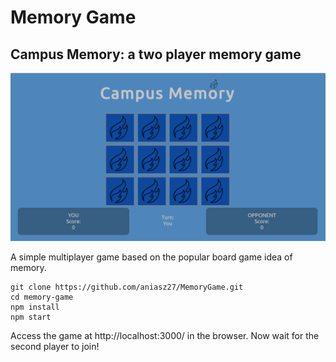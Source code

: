 # Memory Game

## Campus Memory: a two player memory game
![game](https://github.com/aniasz27/MemoryGame/blob/master/game.png?raw=true)

A simple multiplayer game based on the popular board game idea of memory.

```git
git clone https://github.com/aniasz27/MemoryGame.git
cd memory-game
npm install
npm start
```

Access the game at http://localhost:3000/ in the browser.
Now wait for the second player to join!
